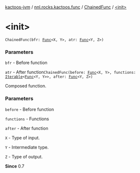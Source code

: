 [kactoos-jvm](../../index.md) / [nnl.rocks.kactoos.func](../index.md) / [ChainedFunc](index.md) / [&lt;init&gt;](.)

# &lt;init&gt;

`ChainedFunc(bfr: `[`Func`](../../nnl.rocks.kactoos/-func/index.md)`<X, Y>, atr: `[`Func`](../../nnl.rocks.kactoos/-func/index.md)`<Y, Z>)`

### Parameters

`bfr` - Before function

`atr` - After function`ChainedFunc(before: `[`Func`](../../nnl.rocks.kactoos/-func/index.md)`<X, Y>, functions: `[`Iterable`](https://kotlinlang.org/api/latest/jvm/stdlib/kotlin.collections/-iterable/index.html)`<`[`Func`](../../nnl.rocks.kactoos/-func/index.md)`<Y, Y>>, after: `[`Func`](../../nnl.rocks.kactoos/-func/index.md)`<Y, Z>)`

Composed function.

### Parameters

`before` - Before function

`functions` - Functions

`after` - After function

`X` - Type of input.

`Y` - Intermediate type.

`Z` - Type of output.

**Since**
0.7

